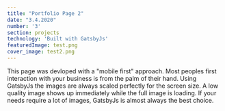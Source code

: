 ```yaml
---
title: "Portfolio Page 2"
date: "3.4.2020"
number: '3'
section: projects
technology: 'Built with GatsbyJs'
featuredImage: test.png
cover_image: test2.png
---
```

<!-- ![workouts](./week1.jpg) -->
This page was devloped with a "mobile first" approach.  Most peoples first 
interaction with your business is from the palm of their hand. Using GatsbyJs the images are always scaled perfectly for the screen size.  A low quality image shows up immediately while the full image is loading.  If your needs require a lot of images, GatsbyJs is almost always the  best choice. 
<!-- *  ### 2/3/20
    Strength: Test.  Pretty simple. Hit the safest 5 rep max you can.  Lets be picky.  I'd like to see coaches being 
    picky about depth.  A 300# squat above parallel isn't really a 300# squat.  I'd rather see someone improve their form 
    and not increase weight. 
    Metcon: Pretty clear. 
* ### 2/4/20
    !!!!!!!!!Important!!!!!! First minute is 10 alternating kb ground to overhead.  No Ski Erg. 53/35.  Should see some 100 rep scores.  
* ### 2/5/20
    Most of us have done this.  25+ rounds is legit.
* ### 2/7/20 
    Strength: Dynamic weight at your own risk lol.  Have fun with that.  Score heaviest. 
    Strength 2: Exercises should be done one after the other with minimal rest. Extended rest between rounds is fine.  Choose your weight for SLRDL and step ups.  I'd avoid a barbell for step ups.  For SLRDL, be sure the hips aren't opening up too far.  
* ### 2/8/20
    Hold DB however you choose.  -->